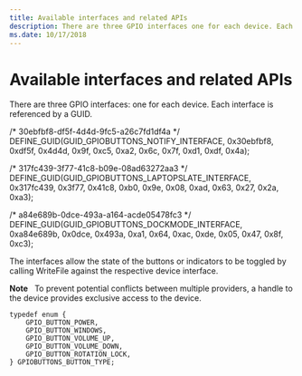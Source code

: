 ```yaml
---
title: Available interfaces and related APIs
description: There are three GPIO interfaces one for each device. Each interface is referenced by a GUID.
ms.date: 10/17/2018
---
```


# Available interfaces and related APIs


There are three GPIO interfaces: one for each device. Each interface is referenced by a GUID.

/\* 30ebfbf8-df5f-4d4d-9fc5-a26c7fd1df4a \*/ DEFINE\_GUID(GUID\_GPIOBUTTONS\_NOTIFY\_INTERFACE, 0x30ebfbf8, 0xdf5f, 0x4d4d, 0x9f, 0xc5, 0xa2, 0x6c, 0x7f, 0xd1, 0xdf, 0x4a);

/\* 317fc439-3f77-41c8-b09e-08ad63272aa3 \*/ DEFINE\_GUID(GUID\_GPIOBUTTONS\_LAPTOPSLATE\_INTERFACE, 0x317fc439, 0x3f77, 0x41c8, 0xb0, 0x9e, 0x08, 0xad, 0x63, 0x27, 0x2a, 0xa3);

/\* a84e689b-0dce-493a-a164-acde05478fc3 \*/ DEFINE\_GUID(GUID\_GPIOBUTTONS\_DOCKMODE\_INTERFACE, 0xa84e689b, 0x0dce, 0x493a, 0xa1, 0x64, 0xac, 0xde, 0x05, 0x47, 0x8f, 0xc3);

The interfaces allow the state of the buttons or indicators to be toggled by calling WriteFile against the respective device interface.

**Note**  
To prevent potential conflicts between multiple providers, a handle to the device provides exclusive access to the device.

 

``` syntax
typedef enum {
    GPIO_BUTTON_POWER,
    GPIO_BUTTON_WINDOWS,
    GPIO_BUTTON_VOLUME_UP,
    GPIO_BUTTON_VOLUME_DOWN,
    GPIO_BUTTON_ROTATION_LOCK,
} GPIOBUTTONS_BUTTON_TYPE;
```

 

 





